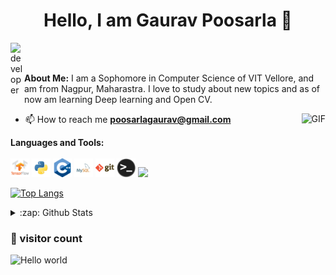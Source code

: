 <h1 align="center" > Hello, I am Gaurav Poosarla 👋</h1>

<!--
**GauravPoosarla/GauravPoosarla** is a ✨ _special_ ✨ repository because its `README.md` (this file) appears on your GitHub profile.!-->

<a href="https://www.linkedin.com/in/gaurav-poosarla-32baa2159/">
<img align="left" alt="developer" width="22px" src="https://cdn.jsdelivr.net/npm/simple-icons@v3/icons/linkedin.svg" />
</a>

<br/>
<br/>

**About Me:**
I am a Sophomore in Computer Science of VIT Vellore, and am from Nagpur, Maharastra. I love to study about new topics and as of now am learning Deep learning and Open CV.

<img align="right" alt="GIF" src="https://media.giphy.com/media/USV0ym3bVWQJJmNu3N/giphy.gif"/>


- 📫 How to reach me **poosarlagaurav@gmail.com**

**Languages and Tools:**
<br/>
<br/>
<code><img height="30" src="https://raw.githubusercontent.com/github/explore/80688e429a7d4ef2fca1e82350fe8e3517d3494d/topics/tensorflow/tensorflow.png"></code>
<code><img height="30" src="https://raw.githubusercontent.com/github/explore/80688e429a7d4ef2fca1e82350fe8e3517d3494d/topics/python/python.png"></code>
<code><img height="30" src="https://raw.githubusercontent.com/github/explore/80688e429a7d4ef2fca1e82350fe8e3517d3494d/topics/cpp/cpp.png"></code>
<code><img height="30" src="https://raw.githubusercontent.com/github/explore/80688e429a7d4ef2fca1e82350fe8e3517d3494d/topics/mysql/mysql.png"></code>
<code><img height="30" src="https://raw.githubusercontent.com/github/explore/80688e429a7d4ef2fca1e82350fe8e3517d3494d/topics/git/git.png"></code>
<code><img height="30" src="https://raw.githubusercontent.com/github/explore/80688e429a7d4ef2fca1e82350fe8e3517d3494d/topics/terminal/terminal.png"></code>
<code><img height="30" src="https://upload.wikimedia.org/wikipedia/commons/thumb/1/10/CSS3_and_HTML5_logos_and_wordmarks.svg/791px-CSS3_and_HTML5_logos_and_wordmarks.svg.png"></code>


[![Top Langs](https://github-readme-stats.vercel.app/api/top-langs/?username=GauravPoosarla&theme=radical&hide=javascript)](https://github.com/anuraghazra/github-readme-stats)

<details>
  <summary>:zap: Github Stats</summary>
  
  ![Gaurav's github stats](https://github-readme-stats.vercel.app/api?username=GauravPoosarla&theme=radical)
  
</details>

### 👀 visitor count

<img src="https://profile-counter.glitch.me/GauravPoosarla/count.svg" alt="Hello world" />
